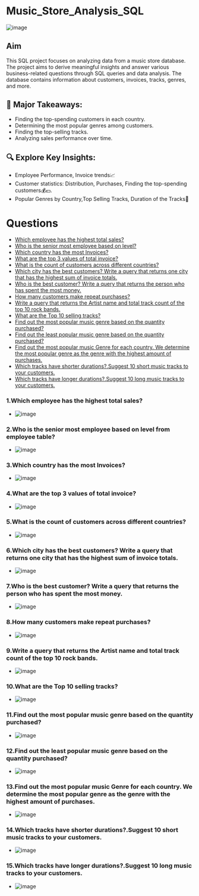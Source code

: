 # Music_Store_Analysis_SQL
![image](https://github.com/UdayKadiyala19/Music_Store_Analysis_SQL/assets/142983782/0fbfbad3-79ea-48b8-81c2-8cfe9d4a4593)


## Aim
This SQL project focuses on analyzing data from a music store database. The project aims to derive meaningful insights and answer various business-related questions through SQL queries and data analysis. The database contains information about customers, invoices, tracks, genres, and more.

## 🚀 Major Takeaways:

- Finding the top-spending customers in each country.
- Determining the most popular genres among customers.
- Finding the top-selling tracks. 
- Analyzing sales performance over time.
  
## 🔍 Explore Key Insights:

- Employee Performance, Invoice trends📈
- Customer statistics: Distribution, Purchases, Finding the top-spending customers💰💵.
- Popular Genres by Country,Top Selling Tracks, Duration of the Tracks🎼


# Questions
- [Which employee has the highest total sales?](#one)
- [Who is the senior most employee based on level?](#two)
- [Which country has the most Invoices?](#three)
- [What are the top 3 values of total invoice?](#four)
- [What is the count of customers across different countries?](#five)
- [Which city has the best customers? Write a query that returns one city that has the highest sum of invoice totals.](#six)
- [Who is the best customer? Write a query that returns the person who has spent the most money.](#seven)
- [How many customers make repeat purchases?](#eight)
- [Write a query that returns the Artist name and total track count of the top 10 rock bands.](#nine)
- [What are the Top 10 selling tracks?](#ten)
- [Find out the most popular music genre based on the quantity purchased?](#eleven)
- [Find out the least popular music genre based on the quantity purchased?](#twelve)
- [Find out the most popular music Genre for each country. We determine the most popular genre as the genre with the highest amount of purchases.](#thirteen)
- [Which tracks have shorter durations?.Suggest 10 short music tracks to your customers.](#fourteen)
- [Which tracks have longer durations?.Suggest 10 long music tracks to your customers.](#fifteen)


### <a id='one'>1.Which employee has the highest total sales?</a>
- ![image](https://github.com/UdayKadiyala19/Music-Store-Analysis-SQL/assets/142983782/0f37ae6e-1f2c-44d5-9214-2ea7340a5562)


### <a id='two'>2.Who is the senior most employee based on level from employee table?</a>
- ![image](https://github.com/UdayKadiyala19/Music-Store-Analysis-SQL/assets/142983782/47988dd7-6c29-4f63-bc1d-30ccd301c662)


### <a id='three'>3.Which country has the most Invoices?</a>
- ![image](https://github.com/UdayKadiyala19/Music-Store-Analysis-SQL/assets/142983782/74114741-6ff8-4574-97e0-6b663382be7c)


### <a id='four'>4.What are the top 3 values of total invoice?</a>
- ![image](https://github.com/UdayKadiyala19/Music-Store-Analysis-SQL/assets/142983782/7420978a-09cd-49b5-b2eb-8e4549ece499)


### <a id='five'>5.What is the count of customers across different countries?</a>
- ![image](https://github.com/UdayKadiyala19/Music-Store-Analysis-SQL/assets/142983782/2be3f172-378c-4342-a4dc-dc97a838a4ac)



### <a id='six'>6.Which city has the best customers? Write a query that returns one city that has the highest sum of invoice totals.</a>
- ![image](https://github.com/UdayKadiyala19/Music-Store-Analysis-SQL/assets/142983782/3bfa74b0-455c-4cdb-8a3d-b186dd3f9831)


### <a id='seven'>7.Who is the best customer? Write a query that returns the person who has spent the most money.</a>
- ![image](https://github.com/UdayKadiyala19/Music-Store-Analysis-SQL/assets/142983782/39cedbee-7c88-477b-a59b-f7ed414818f1)


### <a id='eight'>8.How many customers make repeat purchases?</a>
- ![image](https://github.com/UdayKadiyala19/Music-Store-Analysis-SQL/assets/142983782/b9a5260d-8b97-431e-b27a-5c28543d1dd7)


### <a id='nine'>9.Write a query that returns the Artist name and total track count of the top 10 rock bands.</a>
- ![image](https://github.com/UdayKadiyala19/Music-Store-Analysis-SQL/assets/142983782/d371746e-9ffd-4a6f-b815-1ee64f6c528d)


### <a id='ten'>10.What are the Top 10 selling tracks?</a>
- ![image](https://github.com/UdayKadiyala19/Music-Store-Analysis-SQL/assets/142983782/2a295372-d091-43e2-8e54-b41e2c0bc3e3)


### <a id='eleven'>11.Find out the most popular music genre based on the quantity purchased?</a>
- ![image](https://github.com/UdayKadiyala19/Music-Store-Analysis-SQL/assets/142983782/91c7209c-99c0-4ee6-b081-57c6be4ce370)


### <a id='twelve'>12.Find out the least popular music genre based on the quantity purchased?</a>
- ![image](https://github.com/UdayKadiyala19/Music-Store-Analysis-SQL/assets/142983782/68f59649-bc38-4263-95ce-4ec492427971)


### <a id='thirteen'>13.Find out the most popular music Genre for each country. We determine the most popular genre as the genre with the highest amount of purchases.</a>
- ![image](https://github.com/UdayKadiyala19/Music-Store-Analysis-SQL/assets/142983782/93ff4bb1-e5ff-44a3-ac90-46bd7cc19cdf)


### <a id='fourteen'>14.Which tracks have shorter durations?.Suggest 10 short music tracks to your customers.</a>
- ![image](https://github.com/UdayKadiyala19/Music-Store-Analysis-SQL/assets/142983782/cb086b81-e88f-478a-8489-28b1c43e452c)


### <a id='fifteen'>15.Which tracks have longer durations?.Suggest 10 long music tracks to your customers.</a> 
- ![image](https://github.com/UdayKadiyala19/Music-Store-Analysis-SQL/assets/142983782/0c57cf0d-43a1-424e-a392-b2fbe9cc5d3d)


